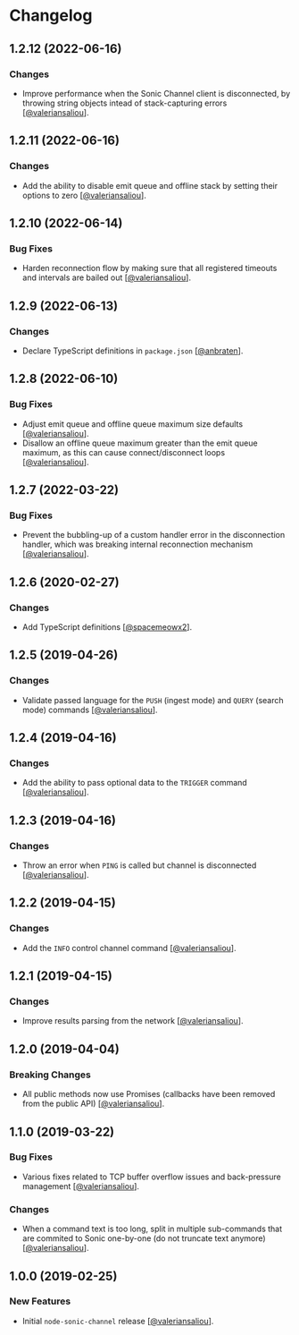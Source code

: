 Changelog
=========

## 1.2.12 (2022-06-16)

### Changes

* Improve performance when the Sonic Channel client is disconnected, by throwing string objects intead of stack-capturing errors [[@valeriansaliou](https://github.com/valeriansaliou)].

## 1.2.11 (2022-06-16)

### Changes

* Add the ability to disable emit queue and offline stack by setting their options to zero [[@valeriansaliou](https://github.com/valeriansaliou)].

## 1.2.10 (2022-06-14)

### Bug Fixes

* Harden reconnection flow by making sure that all registered timeouts and intervals are bailed out [[@valeriansaliou](https://github.com/valeriansaliou)].

## 1.2.9 (2022-06-13)

### Changes

* Declare TypeScript definitions in `package.json` [[@anbraten](https://github.com/anbraten)].

## 1.2.8 (2022-06-10)

### Bug Fixes

* Adjust emit queue and offline queue maximum size defaults [[@valeriansaliou](https://github.com/valeriansaliou)].
* Disallow an offline queue maximum greater than the emit queue maximum, as this can cause connect/disconnect loops [[@valeriansaliou](https://github.com/valeriansaliou)].

## 1.2.7 (2022-03-22)

### Bug Fixes

* Prevent the bubbling-up of a custom handler error in the disconnection handler, which was breaking internal reconnection mechanism [[@valeriansaliou](https://github.com/valeriansaliou)].

## 1.2.6 (2020-02-27)

### Changes

* Add TypeScript definitions [[@spacemeowx2](https://github.com/spacemeowx2)].

## 1.2.5 (2019-04-26)

### Changes

* Validate passed language for the `PUSH` (ingest mode) and `QUERY` (search mode) commands [[@valeriansaliou](https://github.com/valeriansaliou)].

## 1.2.4 (2019-04-16)

### Changes

* Add the ability to pass optional data to the `TRIGGER` command [[@valeriansaliou](https://github.com/valeriansaliou)].

## 1.2.3 (2019-04-16)

### Changes

* Throw an error when `PING` is called but channel is disconnected [[@valeriansaliou](https://github.com/valeriansaliou)].

## 1.2.2 (2019-04-15)

### Changes

* Add the `INFO` control channel command [[@valeriansaliou](https://github.com/valeriansaliou)].

## 1.2.1 (2019-04-15)

### Changes

* Improve results parsing from the network [[@valeriansaliou](https://github.com/valeriansaliou)].

## 1.2.0 (2019-04-04)

### Breaking Changes

* All public methods now use Promises (callbacks have been removed from the public API) [[@valeriansaliou](https://github.com/valeriansaliou)].

## 1.1.0 (2019-03-22)

### Bug Fixes

* Various fixes related to TCP buffer overflow issues and back-pressure management [[@valeriansaliou](https://github.com/valeriansaliou)].

### Changes

* When a command text is too long, split in multiple sub-commands that are commited to Sonic one-by-one (do not truncate text anymore) [[@valeriansaliou](https://github.com/valeriansaliou)].

## 1.0.0 (2019-02-25)

### New Features

* Initial `node-sonic-channel` release [[@valeriansaliou](https://github.com/valeriansaliou)].

